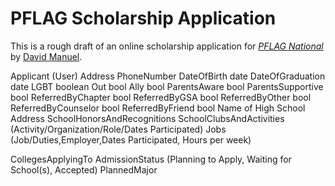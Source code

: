 # PFLAG Scholarship Application

This is a rough draft of an online scholarship application for
[*PFLAG National*](http://www.pflag.org/) 
by [David Manuel](http://dcmanjr.com/).

Applicant (User)
Address
PhoneNumber
DateOfBirth date
DateOfGraduation date
LGBT boolean
Out bool
Ally bool
ParentsAware bool
ParentsSupportive bool
ReferredByChapter bool
ReferredByGSA bool
ReferredByOther bool
ReferredByCounselor bool
ReferredByFriend bool
Name of High School
Address
SchoolHonorsAndRecognitions
SchoolClubsAndActivities (Activity/Organization/Role/Dates Participated)
Jobs (Job/Duties,Employer,Dates Participated, Hours per week)

CollegesApplyingTo
AdmissionStatus (Planning to Apply, Waiting for School(s), Accepted)
PlannedMajor

